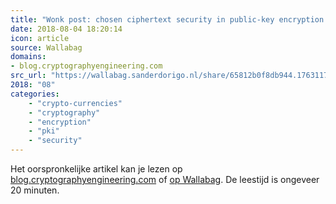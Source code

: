 ```yaml
---
title: "Wonk post: chosen ciphertext security in public-key encryption (Part 2)"
date: 2018-08-04 18:20:14
icon: article
source: Wallabag
domains:
- blog.cryptographyengineering.com
src_url: "https://wallabag.sanderdorigo.nl/share/65812b0f8db944.17631179"
2018: "08"
categories:
    - "crypto-currencies"
    - "cryptography"
    - "encryption"
    - "pki"
    - "security"
---
```

Het oorspronkelijke artikel kan je lezen op [blog.cryptographyengineering.com](https://blog.cryptographyengineering.com/2018/07/20/wonk-post-chosen-ciphertext-security-in-public-key-encryption-part-2/) of [op Wallabag](https://wallabag.sanderdorigo.nl/share/65812b0f8db944.17631179). De leestijd is ongeveer 20 minuten.